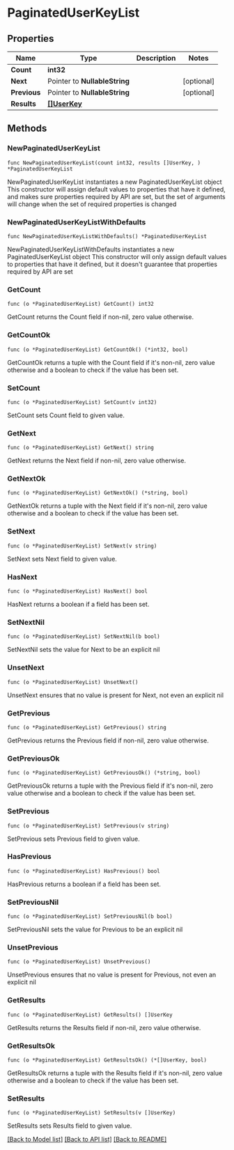 # PaginatedUserKeyList

## Properties

Name | Type | Description | Notes
------------ | ------------- | ------------- | -------------
**Count** | **int32** |  | 
**Next** | Pointer to **NullableString** |  | [optional] 
**Previous** | Pointer to **NullableString** |  | [optional] 
**Results** | [**[]UserKey**](UserKey.md) |  | 

## Methods

### NewPaginatedUserKeyList

`func NewPaginatedUserKeyList(count int32, results []UserKey, ) *PaginatedUserKeyList`

NewPaginatedUserKeyList instantiates a new PaginatedUserKeyList object
This constructor will assign default values to properties that have it defined,
and makes sure properties required by API are set, but the set of arguments
will change when the set of required properties is changed

### NewPaginatedUserKeyListWithDefaults

`func NewPaginatedUserKeyListWithDefaults() *PaginatedUserKeyList`

NewPaginatedUserKeyListWithDefaults instantiates a new PaginatedUserKeyList object
This constructor will only assign default values to properties that have it defined,
but it doesn't guarantee that properties required by API are set

### GetCount

`func (o *PaginatedUserKeyList) GetCount() int32`

GetCount returns the Count field if non-nil, zero value otherwise.

### GetCountOk

`func (o *PaginatedUserKeyList) GetCountOk() (*int32, bool)`

GetCountOk returns a tuple with the Count field if it's non-nil, zero value otherwise
and a boolean to check if the value has been set.

### SetCount

`func (o *PaginatedUserKeyList) SetCount(v int32)`

SetCount sets Count field to given value.


### GetNext

`func (o *PaginatedUserKeyList) GetNext() string`

GetNext returns the Next field if non-nil, zero value otherwise.

### GetNextOk

`func (o *PaginatedUserKeyList) GetNextOk() (*string, bool)`

GetNextOk returns a tuple with the Next field if it's non-nil, zero value otherwise
and a boolean to check if the value has been set.

### SetNext

`func (o *PaginatedUserKeyList) SetNext(v string)`

SetNext sets Next field to given value.

### HasNext

`func (o *PaginatedUserKeyList) HasNext() bool`

HasNext returns a boolean if a field has been set.

### SetNextNil

`func (o *PaginatedUserKeyList) SetNextNil(b bool)`

 SetNextNil sets the value for Next to be an explicit nil

### UnsetNext
`func (o *PaginatedUserKeyList) UnsetNext()`

UnsetNext ensures that no value is present for Next, not even an explicit nil
### GetPrevious

`func (o *PaginatedUserKeyList) GetPrevious() string`

GetPrevious returns the Previous field if non-nil, zero value otherwise.

### GetPreviousOk

`func (o *PaginatedUserKeyList) GetPreviousOk() (*string, bool)`

GetPreviousOk returns a tuple with the Previous field if it's non-nil, zero value otherwise
and a boolean to check if the value has been set.

### SetPrevious

`func (o *PaginatedUserKeyList) SetPrevious(v string)`

SetPrevious sets Previous field to given value.

### HasPrevious

`func (o *PaginatedUserKeyList) HasPrevious() bool`

HasPrevious returns a boolean if a field has been set.

### SetPreviousNil

`func (o *PaginatedUserKeyList) SetPreviousNil(b bool)`

 SetPreviousNil sets the value for Previous to be an explicit nil

### UnsetPrevious
`func (o *PaginatedUserKeyList) UnsetPrevious()`

UnsetPrevious ensures that no value is present for Previous, not even an explicit nil
### GetResults

`func (o *PaginatedUserKeyList) GetResults() []UserKey`

GetResults returns the Results field if non-nil, zero value otherwise.

### GetResultsOk

`func (o *PaginatedUserKeyList) GetResultsOk() (*[]UserKey, bool)`

GetResultsOk returns a tuple with the Results field if it's non-nil, zero value otherwise
and a boolean to check if the value has been set.

### SetResults

`func (o *PaginatedUserKeyList) SetResults(v []UserKey)`

SetResults sets Results field to given value.



[[Back to Model list]](../README.md#documentation-for-models) [[Back to API list]](../README.md#documentation-for-api-endpoints) [[Back to README]](../README.md)


